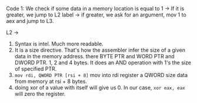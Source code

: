 
Code 1:
We check if some data in a memory location is equal to 1 -> If it is greater, we jump to L2 label -> if greater, we ask for an argument, mov 1 to aex and jump to L3.

L2 -> 



1) Syntax is intel. Much more readable.
2) It is a size directive. That's how the assembler infer the size of a given data in the memory address. there BYTE PTR and WORD PTR and DWORD PTR. 1, 2 and 4 bytes. It does an AND operation with 1's the size of specified PTR.
3) `mov rdi, QWORD PTR [rsi + 8]` mov into rdi register a QWORD size data from memory at rsi + 8 bytes.
4) doing xor of a value with itself will give us 0. In our case, `xor eax, eax` will zero the register.